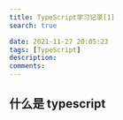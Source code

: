 ```yaml
---
title: TypeScript学习记录[1]
search: true

date: 2021-11-27 20:05:23
tags: [TypeScript]
description:
comments:
---
```


## 什么是 typescript
